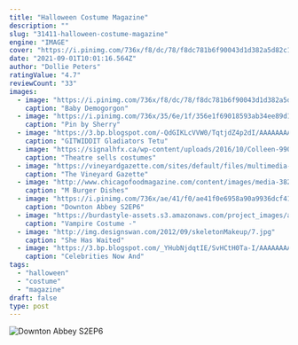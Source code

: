 ```yaml
---
title: "Halloween Costume Magazine"
description: ""
slug: "31411-halloween-costume-magazine"
engine: "IMAGE"
cover: "https://i.pinimg.com/736x/f8/dc/78/f8dc781b6f90043d1d382a5d82c15791.jpg"
date: "2021-09-01T10:01:16.564Z"
author: "Dollie Peters"
ratingValue: "4.7"
reviewCount: "33"
images:
  - image: "https://i.pinimg.com/736x/f8/dc/78/f8dc781b6f90043d1d382a5d82c15791.jpg"
    caption: "Baby Demogorgon"
  - image: "https://i.pinimg.com/736x/35/6e/1f/356e1f69018593ab34ee89d15e92c925.jpg"
    caption: "Pin by Sherry"
  - image: "https://3.bp.blogspot.com/-QdGIKLcVVW0/TqtjdZ4p2dI/AAAAAAAABLE/_Opm2WSXVPU/s1600/tetu4.jpg"
    caption: "GITWIDDIT Gladiators Tetu"
  - image: "https://signalhfx.ca/wp-content/uploads/2016/10/Colleen-990x639.jpg"
    caption: "Theatre sells costumes"
  - image: "https://vineyardgazette.com/sites/default/files/multimedia-assets/listing-photos/aof_halloween_farmers_market_01.jpg"
    caption: "The Vineyard Gazette"
  - image: "http://www.chicagofoodmagazine.com/content/images/media-3825/tmg-slideshow_xl-1.jpeg"
    caption: "M Burger Dishes"
  - image: "https://i.pinimg.com/736x/ae/41/f0/ae41f0e6958a90a9936dcf41ef16f45f.jpg"
    caption: "Downton Abbey S2EP6"
  - image: "https://burdastyle-assets.s3.amazonaws.com/project_images/assets/000/346/308/Pose_original.jpg?1381553550"
    caption: "Vampire Costume -"
  - image: "http://img.designswan.com/2012/09/skeletonMakeup/7.jpg"
    caption: "She Has Waited"
  - image: "https://3.bp.blogspot.com/_YHubNjdqtIE/SvHCtH0Ta-I/AAAAAAAAHfo/549eGpZei9E/s640/Kim+Kardashian+wonder+woman.jpeg"
    caption: "Celebrities Now And"
tags:
  - "halloween"
  - "costume"
  - "magazine"
draft: false
type: post
---
```



![Downton Abbey S2EP6](https://i.pinimg.com/736x/ae/41/f0/ae41f0e6958a90a9936dcf41ef16f45f.jpg "Downton Abbey S2EP6")


<!--inArticleAds-->

<!--galleryOne-->


<!--inArticleAds-->

<!--galleryTwo-->


<!--galleryThree-->

